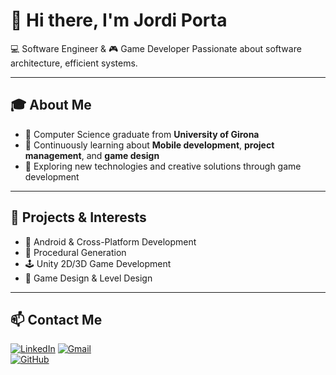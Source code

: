 # 👋 Hi there, I'm Jordi Porta

💻 Software Engineer  &  🎮 Game Developer
Passionate about software architecture, efficient systems.

---

## 🎓 About Me
- 📍 Computer Science graduate from **University of Girona**
- 🌱 Continuously learning about **Mobile development**, **project management**, and **game design**
- 🧠 Exploring new technologies and creative solutions through game development

---

## 🚀 Projects & Interests
- 🤖 Android & Cross-Platform Development  
- 🧩 Procedural Generation
- 🕹 Unity 2D/3D Game Development
- 🎨 Game Design & Level Design

---

## 📫 Contact Me
[![LinkedIn](https://img.shields.io/badge/LinkedIn-blue?logo=linkedin&style=flat-square)](https://www.linkedin.com/in/jordi-porta-sol%C3%A0/)
[![Gmail](https://img.shields.io/badge/Gmail-red?logo=gmail&style=flat-square)](jordiportasolal@gmail.com)  
[![GitHub](https://img.shields.io/badge/GitHub-100000?logo=github&style=flat-square)](https://github.com/jordiporta)

